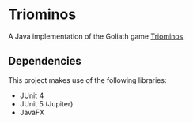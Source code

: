 # Triominos

A Java implementation of the Goliath game [Triominos](https://www.goliathgames.nl/product/triominos-the-original-de-luxe/). 

## Dependencies

This project makes use of the following libraries:
* JUnit 4
* JUnit 5 (Jupiter)
* JavaFX